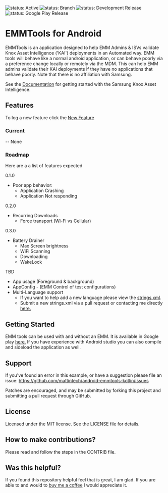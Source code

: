 ![status: Active](https://img.shields.io/badge/status-active-green.svg)
![status: Branch](https://img.shields.io/badge/branch-poorBehavior-lightgrey.svg)
![status: Development Release](https://img.shields.io/badge/Dev_Release-0.1.0-orange.svg)
![status: Google Play Release](https://img.shields.io/badge/Google_Play_Release-No-red.svg)

# EMMTools for Android

EMMTools is an application designed to help EMM Admins & ISVs validate Knox Asset Intelligence ('KAI') deployments in an Automated way.
EMM tools will behave like a normal android application, or can behave poorly via a preference change locally or remotely via the MDM.  This can help EMM admins validate their KAI deployments if they have no applications that behave poorly.
Note that there is no affiliation with Samsung.

See the [Documentation](https://www.samsungknox.com/en/solutions/it-solutions/knox-asset-intelligence) for getting started with the Samsung Knox Asset Intelligence.

## Features

To log a new feature click the [New Feature](https://github.com/mattintech/android-knoxapitest-kotlin/issues/new?title=[FER]%20Your%20Feature%20Name)

### Current
-- None
### Roadmap 
Here are a a list of features expected

0.1.0
- Poor app behavior:
   - Application Crashing
   - Application Not responding

0.2.0
 - Recurring Downloads 
   - Force transport (Wi-Fi vs Cellular)

0.3.0
 - Battery Drainer
   - Max Screen brightness
   - WiFi Scanning
   - Downloading
   - WakeLock

TBD
 - App usage (Foreground & background)
 - AppConfig - (EMM Control of test configurations)
 - Multi-Language support
   - If you want to help add a new language please view the [strings.xml](https://github.com/mattintech/android-emmtools-kotlin/blob/master/app/src/main/res/values/strings.xml).
   - Submit a new strings.xml via a pull request or contacting me directly [here.](https://mattintech.com/contact)

## Getting Started

EMM tools can be used with and without an EMM.  It is available in Google play [here.](https://play.google.com/store/apps/details?id=com.mattintech.emmtools)
If you have experience with Android studio you can also compile and sideload the application as well.

## Support
If you've found an error in this example, or have a suggestion please file an issue:
https://github.com/mattintech/android-emmtools-kotlin/issues

Patches are encouraged, and may be submitted by forking this project and submitting a pull request through GitHub.

## License
Licensed under the MIT license. See the LICENSE file for details.

## How to make contributions?
Please read and follow the steps in the CONTRIB file.

## Was this helpful?
If you found this repository helpful feel that is great, I am glad.  If you are able to and would to [buy me a coffee](https://www.buymeacoffee.com/mattintech) I would appreciate it.